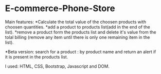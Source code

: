 # E-commerce-Phone-Store
Main features:
*Calculate the total value of the choosen products with choosen quantities.
*add a product to products list(add in the end of the list).
*remove a product form the products list and delete it's value from the tolal billing (remove any item until there is only one remaining item in the list).

*Beta version: search for a product : by product name and return an alert if it is present in the products list.

I used: HTML, CSS, Bootstrap, Javascript and DOM.

